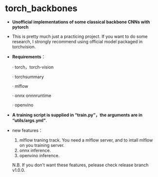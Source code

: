 # torch_backbones
- **Unofficial implementations of some classical backbone CNNs with pytorch** 
- This is pretty much just a practicing project. If you want to do some research, I strongly recommend using official model packaged in torchvision.

- **Requirements**：

  · torch，torch-vision

  · torchsummary
  
  · mlflow
  
  · onnx onnnruntime
  
  · openvino


- **A training script is supplied in “train.py”，the arguments are in “utils/args.yml"**.

- new features：
  1. mlflow traning track. You need a mlflow server, and to intall mlflow on you training server.
  2. onnx inference. 
  3. openvino inference.
 
  N.B. If you don't want these features, pelease check release branch v1.0.0.

  
